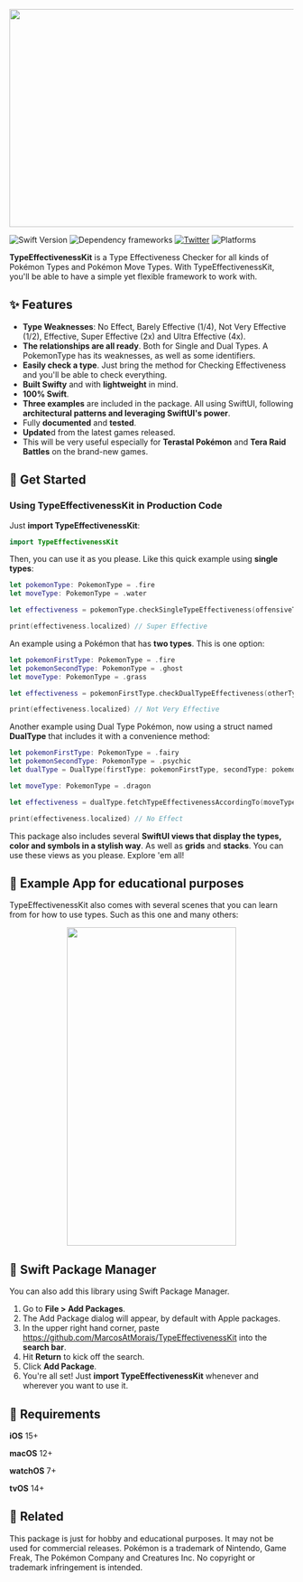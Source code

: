 <p align="center">
  <img width="800" height="386" src="https://www.marcostmorais.com/type-effectiveness-kit.png">
</p>

![Swift Version](https://img.shields.io/badge/Swift-5.5-F16D39.svg?style=flat) ![Dependency frameworks](https://img.shields.io/badge/Supports-_Swift_Package_Manager-F16D39.svg?style=flat) [![Twitter](https://img.shields.io/badge/twitter-@marcostmorais-blue.svg?style=flat)](https://twitter.com/marcostmorais) ![Platforms](https://img.shields.io/badge/platforms-iOS%20%7C%20macOS%20%7C%20watchOS%20%7C%20tvOS%20%7C%20iPadOS-blue)

**TypeEffectivenessKit** is a Type Effectiveness Checker for all kinds of Pokémon Types and Pokémon Move Types. With TypeEffectivenessKit, you'll be able to have a simple yet flexible framework to work with.

## ✨ Features

- **Type Weaknesses**: No Effect, Barely Effective (1/4), Not Very Effective (1/2), Effective, Super Effective (2x) and Ultra Effective (4x).
- **The relationships are all ready**. Both for Single and Dual Types. A PokemonType has its weaknesses, as well as some identifiers.
- **Easily check a type**. Just bring the method for Checking Effectiveness and you'll be able to check everything.
- **Built Swifty** and with **lightweight** in mind.
- **100% Swift**.
- **Three examples** are included in the package. All using SwiftUI, following **architectural patterns and leveraging SwiftUI's power**.
- Fully **documented** and **tested**.
- **Update**d from the latest games released.
- This will be very useful especially for **Terastal Pokémon** and **Tera Raid Battles** on the brand-new games.

## 🚀 Get Started

### Using TypeEffectivenessKit in Production Code
Just **import TypeEffectivenessKit**:

```swift
import TypeEffectivenessKit
```

Then, you can use it as you please. Like this quick example using **single types**:

```swift
let pokemonType: PokemonType = .fire
let moveType: PokemonType = .water

let effectiveness = pokemonType.checkSingleTypeEffectiveness(offensiveType: moveType)

print(effectiveness.localized) // Super Effective
```

An example using a Pokémon that has **two types**. This is one option:
```swift
let pokemonFirstType: PokemonType = .fire
let pokemonSecondType: PokemonType = .ghost
let moveType: PokemonType = .grass

let effectiveness = pokemonFirstType.checkDualTypeEffectiveness(otherType: pokemonSecondType, offensiveType: moveType)

print(effectiveness.localized) // Not Very Effective
```

Another example using Dual Type Pokémon, now using a struct named **DualType** that includes it with a convenience method:


```swift
let pokemonFirstType: PokemonType = .fairy
let pokemonSecondType: PokemonType = .psychic
let dualType = DualType(firstType: pokemonFirstType, secondType: pokemonSecondType)

let moveType: PokemonType = .dragon

let effectiveness = dualType.fetchTypeEffectivenessAccordingTo(moveType)

print(effectiveness.localized) // No Effect
```

This package also includes several **SwiftUI views that display the types, color and symbols in a stylish way**. As well as **grids** and **stacks**. You can use these views as you please. Explore 'em all!

## 📱 Example App for educational purposes

TypeEffectivenessKit also comes with several scenes that you can learn from for how to use types. Such as this one and many others:

<p align="center">
  <img width="300" height="564" src="https://www.marcostmorais.com/example-app-typeeffectivenesskit.png">
</p>

## 🔨 Swift Package Manager

You can also add this library using Swift Package Manager.

1. Go to **File > Add Packages**.
2. The Add Package dialog will appear, by default with Apple packages.
3. In the upper right hand corner, paste https://github.com/MarcosAtMorais/TypeEffectivenessKit into the **search bar**.
4. Hit **Return** to kick off the search.
5. Click **Add Package**.
6. You're all set! Just **import TypeEffectivenessKit** whenever and wherever you want to use it.

## 🌟 Requirements

**iOS** 15+

**macOS** 12+

**watchOS** 7+

**tvOS** 14+

## 💭 Related

This package is just for hobby and educational purposes. It may not be used for commercial releases. Pokémon is a trademark of Nintendo, Game Freak, The Pokémon Company and Creatures Inc. No copyright or trademark infringement is intended.
